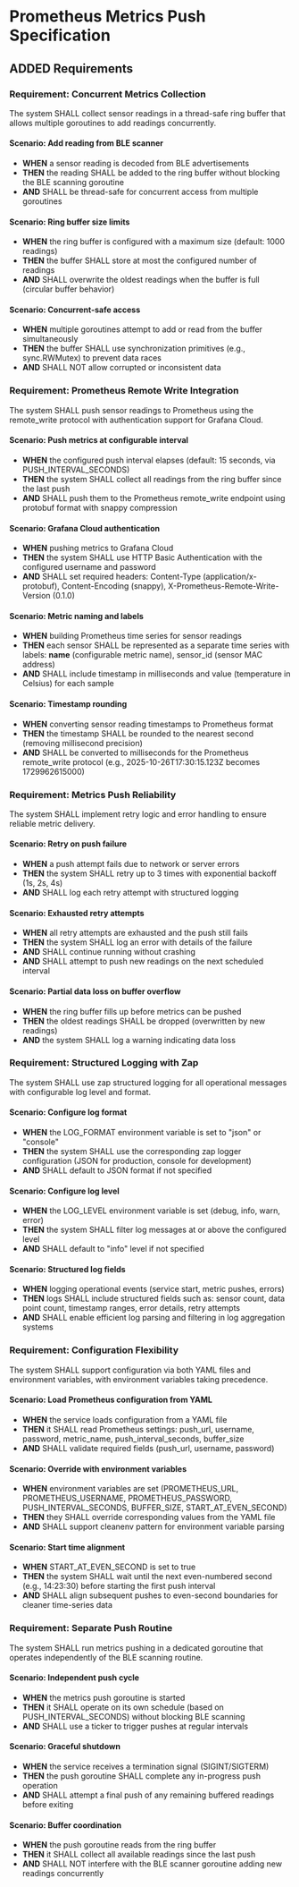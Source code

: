 # Prometheus Metrics Push Specification

## ADDED Requirements

### Requirement: Concurrent Metrics Collection

The system SHALL collect sensor readings in a thread-safe ring buffer that allows multiple goroutines to add readings concurrently.

#### Scenario: Add reading from BLE scanner

- **WHEN** a sensor reading is decoded from BLE advertisements
- **THEN** the reading SHALL be added to the ring buffer without blocking the BLE scanning goroutine
- **AND** SHALL be thread-safe for concurrent access from multiple goroutines

#### Scenario: Ring buffer size limits

- **WHEN** the ring buffer is configured with a maximum size (default: 1000 readings)
- **THEN** the buffer SHALL store at most the configured number of readings
- **AND** SHALL overwrite the oldest readings when the buffer is full (circular buffer behavior)

#### Scenario: Concurrent-safe access

- **WHEN** multiple goroutines attempt to add or read from the buffer simultaneously
- **THEN** the buffer SHALL use synchronization primitives (e.g., sync.RWMutex) to prevent data races
- **AND** SHALL NOT allow corrupted or inconsistent data

### Requirement: Prometheus Remote Write Integration

The system SHALL push sensor readings to Prometheus using the remote_write protocol with authentication support for Grafana Cloud.

#### Scenario: Push metrics at configurable interval

- **WHEN** the configured push interval elapses (default: 15 seconds, via PUSH_INTERVAL_SECONDS)
- **THEN** the system SHALL collect all readings from the ring buffer since the last push
- **AND** SHALL push them to the Prometheus remote_write endpoint using protobuf format with snappy compression

#### Scenario: Grafana Cloud authentication

- **WHEN** pushing metrics to Grafana Cloud
- **THEN** the system SHALL use HTTP Basic Authentication with the configured username and password
- **AND** SHALL set required headers: Content-Type (application/x-protobuf), Content-Encoding (snappy), X-Prometheus-Remote-Write-Version (0.1.0)

#### Scenario: Metric naming and labels

- **WHEN** building Prometheus time series for sensor readings
- **THEN** each sensor SHALL be represented as a separate time series with labels: __name__ (configurable metric name), sensor_id (sensor MAC address)
- **AND** SHALL include timestamp in milliseconds and value (temperature in Celsius) for each sample

#### Scenario: Timestamp rounding

- **WHEN** converting sensor reading timestamps to Prometheus format
- **THEN** the timestamp SHALL be rounded to the nearest second (removing millisecond precision)
- **AND** SHALL be converted to milliseconds for the Prometheus remote_write protocol (e.g., 2025-10-26T17:30:15.123Z becomes 1729962615000)

### Requirement: Metrics Push Reliability

The system SHALL implement retry logic and error handling to ensure reliable metric delivery.

#### Scenario: Retry on push failure

- **WHEN** a push attempt fails due to network or server errors
- **THEN** the system SHALL retry up to 3 times with exponential backoff (1s, 2s, 4s)
- **AND** SHALL log each retry attempt with structured logging

#### Scenario: Exhausted retry attempts

- **WHEN** all retry attempts are exhausted and the push still fails
- **THEN** the system SHALL log an error with details of the failure
- **AND** SHALL continue running without crashing
- **AND** SHALL attempt to push new readings on the next scheduled interval

#### Scenario: Partial data loss on buffer overflow

- **WHEN** the ring buffer fills up before metrics can be pushed
- **THEN** the oldest readings SHALL be dropped (overwritten by new readings)
- **AND** the system SHALL log a warning indicating data loss

### Requirement: Structured Logging with Zap

The system SHALL use zap structured logging for all operational messages with configurable log level and format.

#### Scenario: Configure log format

- **WHEN** the LOG_FORMAT environment variable is set to "json" or "console"
- **THEN** the system SHALL use the corresponding zap logger configuration (JSON for production, console for development)
- **AND** SHALL default to JSON format if not specified

#### Scenario: Configure log level

- **WHEN** the LOG_LEVEL environment variable is set (debug, info, warn, error)
- **THEN** the system SHALL filter log messages at or above the configured level
- **AND** SHALL default to "info" level if not specified

#### Scenario: Structured log fields

- **WHEN** logging operational events (service start, metric pushes, errors)
- **THEN** logs SHALL include structured fields such as: sensor count, data point count, timestamp ranges, error details, retry attempts
- **AND** SHALL enable efficient log parsing and filtering in log aggregation systems

### Requirement: Configuration Flexibility

The system SHALL support configuration via both YAML files and environment variables, with environment variables taking precedence.

#### Scenario: Load Prometheus configuration from YAML

- **WHEN** the service loads configuration from a YAML file
- **THEN** it SHALL read Prometheus settings: push_url, username, password, metric_name, push_interval_seconds, buffer_size
- **AND** SHALL validate required fields (push_url, username, password)

#### Scenario: Override with environment variables

- **WHEN** environment variables are set (PROMETHEUS_URL, PROMETHEUS_USERNAME, PROMETHEUS_PASSWORD, PUSH_INTERVAL_SECONDS, BUFFER_SIZE, START_AT_EVEN_SECOND)
- **THEN** they SHALL override corresponding values from the YAML file
- **AND** SHALL support cleanenv pattern for environment variable parsing

#### Scenario: Start time alignment

- **WHEN** START_AT_EVEN_SECOND is set to true
- **THEN** the system SHALL wait until the next even-numbered second (e.g., 14:23:30) before starting the first push interval
- **AND** SHALL align subsequent pushes to even-second boundaries for cleaner time-series data

### Requirement: Separate Push Routine

The system SHALL run metrics pushing in a dedicated goroutine that operates independently of the BLE scanning routine.

#### Scenario: Independent push cycle

- **WHEN** the metrics push goroutine is started
- **THEN** it SHALL operate on its own schedule (based on PUSH_INTERVAL_SECONDS) without blocking BLE scanning
- **AND** SHALL use a ticker to trigger pushes at regular intervals

#### Scenario: Graceful shutdown

- **WHEN** the service receives a termination signal (SIGINT/SIGTERM)
- **THEN** the push goroutine SHALL complete any in-progress push operation
- **AND** SHALL attempt a final push of any remaining buffered readings before exiting

#### Scenario: Buffer coordination

- **WHEN** the push goroutine reads from the ring buffer
- **THEN** it SHALL collect all available readings since the last push
- **AND** SHALL NOT interfere with the BLE scanner goroutine adding new readings concurrently
